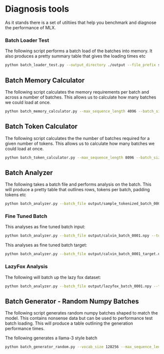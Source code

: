 # Diagnosis tools
As it stands there is a set of utiltiies that help you benchmark and diagnose the performance of MLX.

### Batch Loader Test
The following script performs a batch load of the batches into memory.
It also produces a pretty summary table that gives the loading times etc

```bash
python batch_loader_test.py --output_directory ./output --file_prefix sample
```

## Batch Memory Calculator
The following script calculates the memory requirements per batch and across a number of batches.
This allows us to calculate how many batches we could load at once.
```bash
python batch_memory_calculator.py --max_sequence_length 4096 --batch_size 1024 --dtype float32 --num_batches 1024
```

## Batch Token Calculator
The following script calculates the the number of batches required for a given number of tokens.
This allows us to calculate how many batches we could load at once.

```bash
python batch_token_calculator.py --max_sequence_length 8096 --batch_size 1024 --dtype float32 --num_tokens 1024
```

## Batch Analyzer
The following takes a batch file and performs analysis on the batch.
This will produce a pretty table that outlines rows, tokens per batch, padding tokens etc

```bash
python batch_analyzer.py --batch_file output/sample_tokenized_batch_0001.npy --tokenizer mistralai/Mistral-7B-Instruct-v0.2
```

### Fine Tuned Batch
This analyses as fine tuned batch input:

```bash
python batch_analyzer.py --batch_file output/calvin_batch_0001.npy --tokenizer ibm-granite/granite-3b-code-instruct
```

This analyses as fine tuned batch target:

```bash
python batch_analyzer.py --batch_file output/calvin_batch_0001_target.npy --tokenizer ibm-granite/granite-3b-code-instruct
```

### LazyFox Analysis
The following will batch up the lazy fox dataset:

```bash
python batch_analyzer.py --batch_file output/lazyfox_batch_0001.npy --tokenizer lazyfox_tokenizer
```

## Batch Generator - Random Numpy Batches
The following script generates random numpy batches shaped to match the model.
This contains nonsense data but can be used to performance test batch loading.
This will produce a table outlining the generation performance times.

The following generates a llama-3 style batch
```bash
python batch_generator_random.py --vocab_size 128256 --max_sequence_length 8096 --batch_size 1024 --num_batches 1 --file_prefix llama3
```
